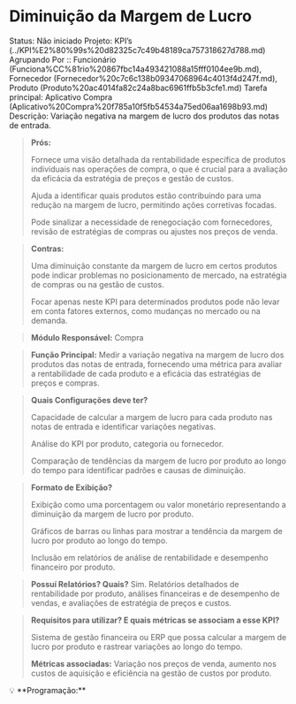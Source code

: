 # Diminuição da Margem de Lucro

Status: Não iniciado
Projeto: KPI’s (../KPI%E2%80%99s%20d82325c7c49b48189ca757318627d788.md)
Agrupando Por :: Funcionário (Funciona%CC%81rio%20867fbc14a493421088a15fff0104ee9b.md), Fornecedor (Fornecedor%20c7c6c138b09347068964c4013f4d247f.md), Produto (Produto%20ac4014fa82c24a8bac6961ffb5b3cfe1.md)
Tarefa principal: Aplicativo Compra (Aplicativo%20Compra%20f785a10f5fb54534a75ed06aa1698b93.md)
Descrição: Variação negativa na margem de lucro dos produtos das notas de entrada.

> **Prós:**
> 
> 
> Fornece uma visão detalhada da rentabilidade específica de produtos individuais nas operações de compra, o que é crucial para a avaliação da eficácia da estratégia de preços e gestão de custos.
> 
> Ajuda a identificar quais produtos estão contribuindo para uma redução na margem de lucro, permitindo ações corretivas focadas.
> 
> Pode sinalizar a necessidade de renegociação com fornecedores, revisão de estratégias de compras ou ajustes nos preços de venda.
> 

> **Contras:**
> 
> 
> Uma diminuição constante da margem de lucro em certos produtos pode indicar problemas no posicionamento de mercado, na estratégia de compras ou na gestão de custos.
> 
> Focar apenas neste KPI para determinados produtos pode não levar em conta fatores externos, como mudanças no mercado ou na demanda.
> 

> **Módulo Responsável:**
Compra
> 

> **Função Principal:**
Medir a variação negativa na margem de lucro dos produtos das notas de entrada, fornecendo uma métrica para avaliar a rentabilidade de cada produto e a eficácia das estratégias de preços e compras.
> 

> **Quais Configurações deve ter?**
> 
> 
> Capacidade de calcular a margem de lucro para cada produto nas notas de entrada e identificar variações negativas.
> 
> Análise do KPI por produto, categoria ou fornecedor.
> 
> Comparação de tendências da margem de lucro por produto ao longo do tempo para identificar padrões e causas de diminuição.
> 

> **Formato de Exibição?**
> 
> 
> Exibição como uma porcentagem ou valor monetário representando a diminuição da margem de lucro por produto.
> 
> Gráficos de barras ou linhas para mostrar a tendência da margem de lucro por produto ao longo do tempo.
> 
> Inclusão em relatórios de análise de rentabilidade e desempenho financeiro por produto.
> 

> **Possuí Relatórios? Quais?**
Sim. Relatórios detalhados de rentabilidade por produto, análises financeiras e de desempenho de vendas, e avaliações de estratégia de preços e custos.
> 

> **Requisitos para utilizar? E quais métricas se associam a esse KPI?**
> 
> 
> Sistema de gestão financeira ou ERP que possa calcular a margem de lucro por produto e rastrear variações ao longo do tempo.
> 
> **Métricas associadas:**
> Variação nos preços de venda, aumento nos custos de aquisição e eficiência na gestão de custos por produto.
> 

<aside>
💡 **Programação:**

</aside>